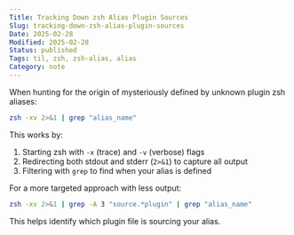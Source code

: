```yaml
---
Title: Tracking Down zsh Alias Plugin Sources
Slug: tracking-down-zsh-alias-plugin-sources
Date: 2025-02-28
Modified: 2025-02-28
Status: published
Tags: til, zsh, zsh-alias, alias
Category: note
---
```


When hunting for the origin of mysteriously defined by unknown plugin zsh aliases:

```bash
zsh -xv 2>&1 | grep "alias_name"
```

This works by:

1. Starting zsh with `-x` (trace) and `-v` (verbose) flags
2. Redirecting both stdout and stderr (`2>&1`) to capture all output
3. Filtering with `grep` to find when your alias is defined

For a more targeted approach with less output:

```bash
zsh -xv 2>&1 | grep -A 3 "source.*plugin" | grep "alias_name"
```

This helps identify which plugin file is sourcing your alias.
